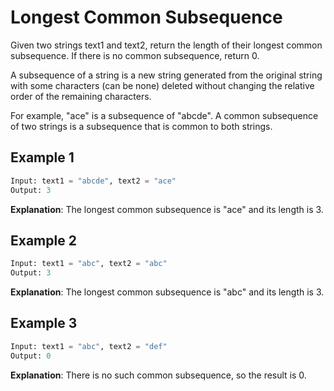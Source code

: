 # Longest Common Subsequence

Given two strings text1 and text2, return the length of their longest common subsequence. If there is no common subsequence, return 0.

A subsequence of a string is a new string generated from the original string with some characters (can be none) deleted without changing the relative order of the remaining characters.

For example, "ace" is a subsequence of "abcde".
A common subsequence of two strings is a subsequence that is common to both strings.

## Example 1

```python
Input: text1 = "abcde", text2 = "ace" 
Output: 3
```

**Explanation**: The longest common subsequence is "ace" and its length is 3.

## Example 2

```python
Input: text1 = "abc", text2 = "abc"
Output: 3
```

**Explanation**: The longest common subsequence is "abc" and its length is 3.

## Example 3

```python
Input: text1 = "abc", text2 = "def"
Output: 0
```

**Explanation**: There is no such common subsequence, so the result is 0.
